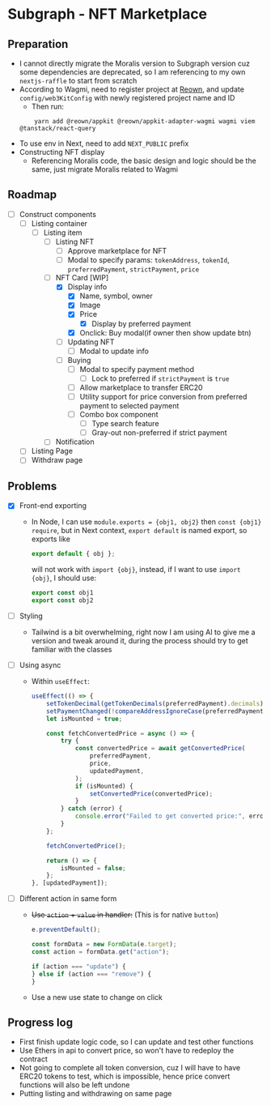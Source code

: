 # Subgraph - NFT Marketplace

## Preparation

- I cannot directly migrate the Moralis version to Subgraph version cuz some dependencies are deprecated, so I am
  referencing to my own `nextjs-raffle` to start from scratch
- According to Wagmi, need to register project
  at [Reown](https://cloud.reown.com/app/33eeeaf6-68d0-484a-acd7-9481bbbac365/project/c7f3cab6-f7bd-4cfa-8d42-444abaa9b90b),
  and update `config/web3KitConfig` with newly registered project name and ID
    - Then run:
    ```shell
        yarn add @reown/appkit @reown/appkit-adapter-wagmi wagmi viem @tanstack/react-query
    ```
- To use env in Next, need to add `NEXT_PUBLIC` prefix
- Constructing NFT display
    - Referencing Moralis code, the basic design and logic should be the same, just migrate Moralis related to Wagmi

## Roadmap

- [ ] Construct components
    - [ ] Listing container
        - [ ] Listing item
            - [ ] Listing NFT
                - [ ] Approve marketplace for NFT
                - [ ] Modal to specify params: `tokenAddress`, `tokenId`, `preferredPayment`, `strictPayment`, `price`
            - [ ] NFT Card [WIP]
                - [x] Display info
                    - [x] Name, symbol, owner
                    - [x] Image
                    - [x] Price
                        - [x] Display by preferred payment
                    - [x] Onclick: Buy modal(if owner then show update btn)
                - [ ] Updating NFT
                    - [ ] Modal to update info
                - [ ] Buying
                    - [ ] Modal to specify payment method
                        - [ ] Lock to preferred if `strictPayment` is `true`
                    - [ ] Allow marketplace to transfer ERC20
                    - [ ] Utility support for price conversion from preferred payment to selected payment
                    - [ ] Combo box component
                        - [ ] Type search feature
                        - [ ] Gray-out non-preferred if strict payment
            - [ ] Notification
    - [ ] Listing Page
    - [ ] Withdraw page

## Problems

- [x] Front-end exporting
    - In Node, I can use `module.exports = {obj1, obj2}` then `const {obj1} require`, but in Next context,
      `export default` is named export, so exports like
        ```js
        export default { obj };
        ```
        will not work with `import {obj}`, instead, if I want to use `import {obj}`, I should use:
        ```js
        export const obj1
        export const obj2
        ```
- [ ] Styling
    - Tailwind is a bit overwhelming, right now I am using AI to give me a version and tweak around it, during the
      process should try to get familiar with the classes
- [ ] Using async

    - Within `useEffect`:

        ```js
        useEffect(() => {
            setTokenDecimal(getTokenDecimals(preferredPayment).decimals);
            setPaymentChanged(!compareAddressIgnoreCase(preferredPayment, updatedPayment));
            let isMounted = true;

            const fetchConvertedPrice = async () => {
                try {
                    const convertedPrice = await getConvertedPrice(
                        preferredPayment,
                        price,
                        updatedPayment,
                    );
                    if (isMounted) {
                        setConvertedPrice(convertedPrice);
                    }
                } catch (error) {
                    console.error("Failed to get converted price:", error);
                }
            };

            fetchConvertedPrice();

            return () => {
                isMounted = false;
            };
        }, [updatedPayment]);
        ```

- [ ] Different action in same form

    - ~~Use `action` + `value` in handler:~~ (This is for native `button`)

        ```js
        e.preventDefault();

        const formData = new FormData(e.target);
        const action = formData.get("action");

        if (action === "update") {
        } else if (action === "remove") {
        }
        ```

    - Use a new use state to change on click

## Progress log

- First finish update logic code, so I can update and test other functions
- Use Ethers in api to convert price, so won't have to redeploy the contract
- Not going to complete all token conversion, cuz I will have to have ERC20 tokens to test, which is impossible, hence
  price convert functions will also be left undone
- Putting listing and withdrawing on same page

